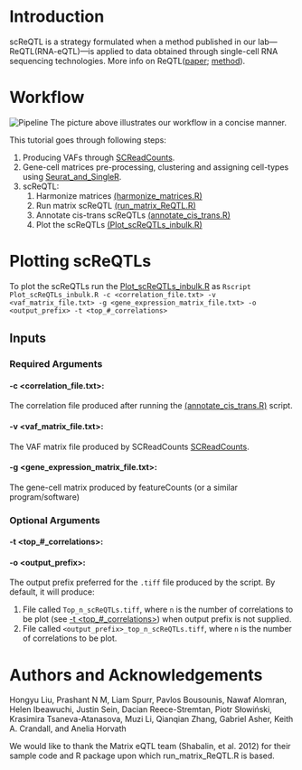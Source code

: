 # IntroductionscReQTL is a strategy formulated when a method published in our lab&mdash;ReQTL\(RNA-eQTL\)&mdash;is applied to data obtained through single-cell RNA sequencing technologies.More info on ReQTL([paper](https://doi.org/10.1093/bioinformatics/btz750); [method](https://github.com/HorvathLab/ReQTL)).# Workflow![Pipeline](https://github.com/HorvathLab/NGS/blob/master/scReQTL/docs/pipeline.png?raw=true)The picture above illustrates our workflow in a concise manner.This tutorial goes through following steps:1. Producing VAFs through [SCReadCounts](https://github.com/HorvathLab/NGS/tree/master/SCReadCounts).2. Gene-cell matrices pre-processing, clustering and assigning cell-types using [Seurat_and_SingleR](https://github.com/hliu5259/scReQTL).3. scReQTL:    1. Harmonize matrices [\(harmonize_matrices.R\)](https://github.com/HorvathLab/ReQTL/#harmonize_matricesr)    2. Run matrix scReQTL [\(run_matrix_ReQTL.R\)](https://github.com/HorvathLab/ReQTL/#run_matrix_reqtlr)    3. Annotate cis-trans scReQTLs [\(annotate_cis_trans.R\)](https://github.com/HorvathLab/ReQTL/#annotate_cis_transr)    4. Plot the scReQTLs [\(Plot_scReQTLs_inbulk.R\)](README.md#plotting-screqtls)# Plotting scReQTLsTo plot the scReQTLs run the [Plot_scReQTLs_inbulk.R](https://github.com/HorvathLab/NGS/tree/master/scReQTL/docs/Plot_scReQTLs_inbulk.R) as `Rscript Plot_scReQTLs_inbulk.R -c <correlation_file.txt> -v <vaf_matrix_file.txt> -g <gene_expression_matrix_file.txt> -o <output_prefix> -t <top_#_correlations>`## Inputs### Required Arguments#### -c <correlation\_file.txt>:The correlation file produced after running the [\(annotate_cis_trans.R\)](https://github.com/HorvathLab/ReQTL/#annotate_cis_transr) script.#### -v <vaf\_matrix\_file.txt>:The VAF matrix file produced by SCReadCounts [SCReadCounts](https://github.com/HorvathLab/NGS/tree/master/SCReadCounts).#### -g <gene\_expression\_matrix\_file.txt>:The gene-cell matrix produced by featureCounts (or a similar program/software)### Optional Arguments#### -t <top\_\#\_correlations>:#### -o <output\_prefix>:The output prefix preferred for the `.tiff` file produced by the script. By default, it will produce:1. File called `Top_n_scReQTLs.tiff`, where `n` is the number of correlations to be plot \(see [-t <top\_\#\_correlations>](README.md#-o-output_prefix)\) when output prefix is not supplied.2. File called `<output_prefix>_top_n_scReQTLs.tiff`, where `n` is the number of correlations to be plot.# Authors and AcknowledgementsHongyu Liu, Prashant N M, Liam Spurr, Pavlos Bousounis, Nawaf Alomran, Helen Ibeawuchi, Justin Sein, Dacian Reece-Stremtan, Piotr Słowiński, Krasimira Tsaneva-Atanasova, Muzi Li, Qianqian Zhang, Gabriel Asher, Keith A. Crandall, and Anelia HorvathWe would like to thank the Matrix eQTL team (Shabalin, et al. 2012) for their sample code and R package upon which run_matrix_ReQTL.R is based.
